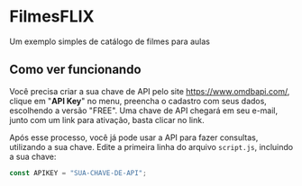 # FilmesFLIX

Um exemplo simples de catálogo de filmes para aulas

## Como ver funcionando

Você precisa criar a sua chave de API pelo site https://www.omdbapi.com/, clique em "**API Key**" no menu, preencha o cadastro com seus dados, escolhendo a versão "FREE". Uma chave de API chegará em seu e-mail, junto com um link para ativação, basta clicar no link.

Após esse processo, você já pode usar a API para fazer consultas, utilizando a sua chave. Edite a primeira linha do arquivo `script.js`, incluindo a sua chave:

```js
const APIKEY = "SUA-CHAVE-DE-API";
```
